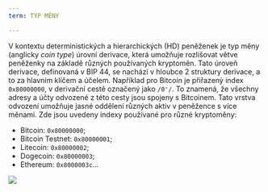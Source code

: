 ```yaml
---
term: TYP MĚNY

---
```

V kontextu deterministických a hierarchických (HD) peněženek je typ měny (anglicky *coin type*) úrovní derivace, která umožňuje rozlišovat větve peněženky na základě různých používaných kryptoměn. Tato úroveň derivace, definovaná v BIP 44, se nachází v hloubce 2 struktury derivace, a to za hlavním klíčem a účelem. Například pro Bitcoin je přiřazený index `0x80000000`, v derivační cestě označený jako `/0'/`. To znamená, že všechny adresy a účty odvozené z této cesty jsou spojeny s Bitcoinem. Tato vrstva odvození umožňuje jasné oddělení různých aktiv v peněžence s více měnami. Zde jsou uvedeny indexy používané pro různé kryptoměny:


- Bitcoin: `0x80000000`;
- Bitcoin Testnet: `0x80000001`;
- Litecoin: `0x80000002`;
- Dogecoin: `0x80000003`;
- Ethereum: `0x8000003c`...

![](../../dictionnaire/assets/21.webp)